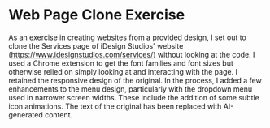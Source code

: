 # Web Page Clone Exercise

As an exercise in creating websites from a provided design, I set out to clone the Services page of iDesign Studios' website (https://www.idesignstudios.com/services/) without looking at the code. I used a Chrome extension to get the font families and font sizes but otherwise relied on simply looking at and interacting with the page. I retained the responsive design of the original. In the process, I added a few enhancements to the menu design, particularly with the dropdown menu used in narrower screen widths. These include the addition of some subtle icon animations. The text of the original has been replaced with AI-generated content.